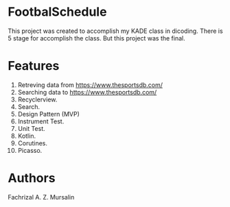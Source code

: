 # FootbalSchedule
This project was created to accomplish my KADE class in dicoding. There is 5 stage for accomplish the class. But this project was the final.

# Features
1. Retreving data from https://www.thesportsdb.com/
2. Searching data to https://www.thesportsdb.com/
3. Recyclerview.
4. Search.
5. Design Pattern (MVP)
6. Instrument Test.
7. Unit Test.
8. Kotlin.
9. Corutines.
10. Picasso.

# Authors
Fachrizal A. Z. Mursalin
